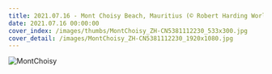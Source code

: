 ```yaml
---
title: 2021.07.16 - Mont Choisy Beach, Mauritius (© Robert Harding World Imagery/Offset by Shutterstock)
date: 2021.07.16 00:00:00
cover_index: /images/thumbs/MontChoisy_ZH-CN5381112230_533x300.jpg
cover_detail: /images/MontChoisy_ZH-CN5381112230_1920x1080.jpg
---
```


![MontChoisy](/images/MontChoisy_ZH-CN5381112230_1920x1080.jpg)
